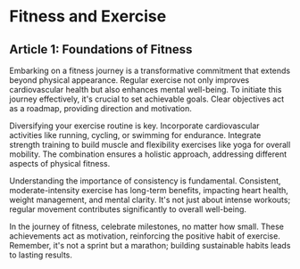 #                                                                             Fitness and Exercise
## Article 1: Foundations of Fitness
Embarking on a fitness journey is a transformative commitment that extends beyond physical appearance. Regular exercise not only improves cardiovascular health but also enhances mental well-being. To initiate this journey effectively, it's crucial to set achievable goals. Clear objectives act as a roadmap, providing direction and motivation.

Diversifying your exercise routine is key. Incorporate cardiovascular activities like running, cycling, or swimming for endurance. Integrate strength training to build muscle and flexibility exercises like yoga for overall mobility. The combination ensures a holistic approach, addressing different aspects of physical fitness.

Understanding the importance of consistency is fundamental. Consistent, moderate-intensity exercise has long-term benefits, impacting heart health, weight management, and mental clarity. It's not just about intense workouts; regular movement contributes significantly to overall well-being.

In the journey of fitness, celebrate milestones, no matter how small. These achievements act as motivation, reinforcing the positive habit of exercise. Remember, it's not a sprint but a marathon; building sustainable habits leads to lasting results.
